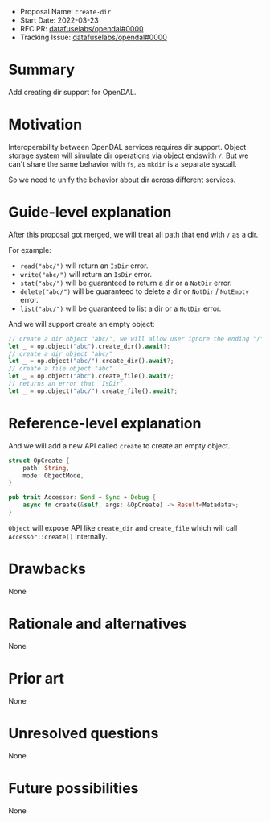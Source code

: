 - Proposal Name: `create-dir`
- Start Date: 2022-03-23
- RFC PR: [datafuselabs/opendal#0000](https://github.com/datafuselabs/opendal/pull/0000)
- Tracking Issue: [datafuselabs/opendal#0000](https://github.com/datafuselabs/opendal/issues/0000)

# Summary

Add creating dir support for OpenDAL.

# Motivation

Interoperability between OpenDAL services requires dir support. Object storage system will simulate dir operations via object endswith `/`. But we can't share the same behavior with `fs`, as `mkdir` is a separate syscall.

So we need to unify the behavior about dir across different services.

# Guide-level explanation

After this proposal got merged, we will treat all path that end with `/` as a dir.

For example:

- `read("abc/")` will return an `IsDir` error.
- `write("abc/")` will return an `IsDir` error.
- `stat("abc/")` will be guaranteed to return a dir or a `NotDir` error.
- `delete("abc/")` will be guaranteed to delete a dir or `NotDir` / `NotEmpty` error.
- `list("abc/")` will be guaranteed to list a dir or a `NotDir` error.

And we will support create an empty object:

```rust
// create a dir object "abc/", we will allow user ignore the ending "/"
let _ = op.object("abc").create_dir().await?;
// create a dir object "abc/"
let _ = op.object("abc/").create_dir().await?;
// create a file object "abc"
let _ = op.object("abc").create_file().await?;
// returns an error that `IsDir`.
let _ = op.object("abc/").create_file().await?; 
```

# Reference-level explanation

And we will add a new API called `create` to create an empty object.

```rust
struct OpCreate {
    path: String,
    mode: ObjectMode,
}

pub trait Accessor: Send + Sync + Debug {
    async fn create(&self, args: &OpCreate) -> Result<Metadata>;
}
```

`Object` will expose API like `create_dir` and `create_file` which will call `Accessor::create()` internally.

# Drawbacks

None

# Rationale and alternatives

None

# Prior art

None

# Unresolved questions

None

# Future possibilities

None